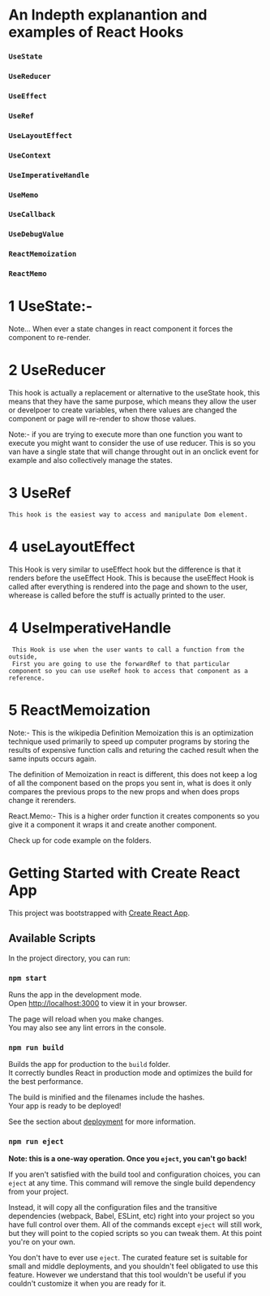 # An Indepth explanantion and examples of React Hooks

### `UseState`

### `UseReducer`

### `UseEffect`

### `UseRef`

### `UseLayoutEffect`

### `UseContext`

### `UseImperativeHandle`

### `UseMemo`

### `UseCallback`

### `UseDebugValue`

### `ReactMemoization`

### `ReactMemo`

# 1 UseState:-

Note...
When ever a state changes in react component it forces the component to re-render.

# 2 UseReducer

This hook is actually a replacement or alternative to the useState hook, this means that they have the same purpose, which means they allow the user or develpoer to create variables, when there values are changed the component or page will re-render to show those values.

Note:-
if you are trying to execute more than one function you want to execute you might want to consider the use of use reducer. This is so you van have a single state that will change throught out in an onclick event for example and also collectively manage the states.

# 3 UseRef

    This hook is the easiest way to access and manipulate Dom element.

# 4 useLayoutEffect

This Hook is very similar to useEffect hook but the difference is that it renders before the useEffect Hook.
This is because the useEffect Hook is called after everything is rendered into the page and shown to the user,
wherease is called before the stuff is actually printed to the user.

# 4 UseImperativeHandle

     This Hook is use when the user wants to call a function from the outside,
     First you are going to use the forwardRef to that particular component so you can use useRef hook to access that component as a reference.

# 5 ReactMemoization

Note:-
This is the wikipedia Definition
Memoization this is an optimization technique used primarily to speed up computer programs by storing the results of expensive function calls and returing the cached result when the same inputs occurs again.

The definition of Memoization in react is different, this does not keep a log of all the component based on the props you sent in, what is does it only compares the previous props to the new props and when does props change it rerenders.

React.Memo:- This is a higher order function it creates components so you give it a component it wraps it and create another component.

Check up for code example on the folders.

# Getting Started with Create React App

This project was bootstrapped with [Create React App](https://github.com/facebook/create-react-app).

## Available Scripts

In the project directory, you can run:

### `npm start`

Runs the app in the development mode.\
Open [http://localhost:3000](http://localhost:3000) to view it in your browser.

The page will reload when you make changes.\
You may also see any lint errors in the console.

### `npm run build`

Builds the app for production to the `build` folder.\
It correctly bundles React in production mode and optimizes the build for the best performance.

The build is minified and the filenames include the hashes.\
Your app is ready to be deployed!

See the section about [deployment](https://facebook.github.io/create-react-app/docs/deployment) for more information.

### `npm run eject`

**Note: this is a one-way operation. Once you `eject`, you can't go back!**

If you aren't satisfied with the build tool and configuration choices, you can `eject` at any time. This command will remove the single build dependency from your project.

Instead, it will copy all the configuration files and the transitive dependencies (webpack, Babel, ESLint, etc) right into your project so you have full control over them. All of the commands except `eject` will still work, but they will point to the copied scripts so you can tweak them. At this point you're on your own.

You don't have to ever use `eject`. The curated feature set is suitable for small and middle deployments, and you shouldn't feel obligated to use this feature. However we understand that this tool wouldn't be useful if you couldn't customize it when you are ready for it.
